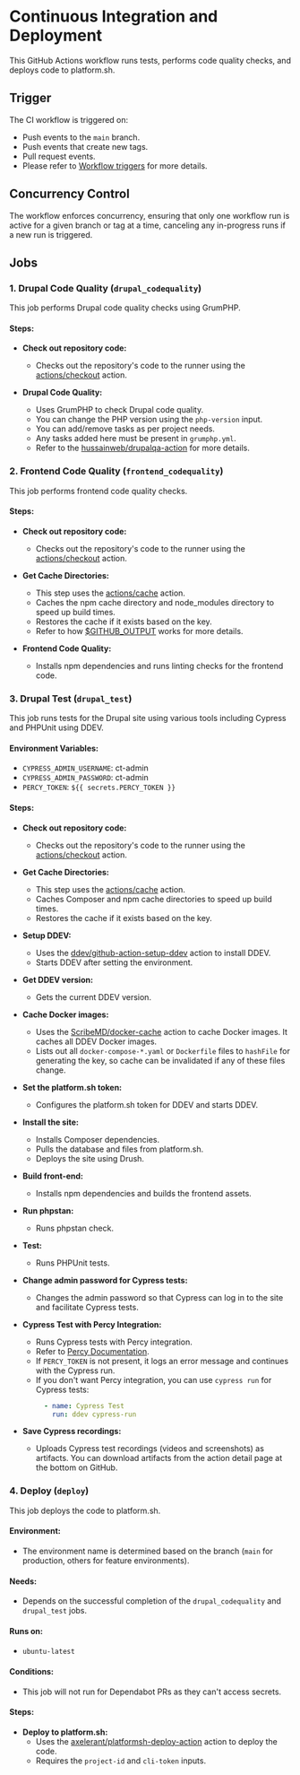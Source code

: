 # Continuous Integration and Deployment

This GitHub Actions workflow runs tests, performs code quality checks, and deploys code to platform.sh.

## Trigger

The CI workflow is triggered on:
- Push events to the `main` branch.
- Push events that create new tags.
- Pull request events.
- Please refer to [Workflow triggers](https://docs.github.com/en/actions/using-workflows/events-that-trigger-workflows) for more details.

## Concurrency Control

The workflow enforces concurrency, ensuring that only one workflow run is active for a given branch or tag at a time, canceling any in-progress runs if a new run is triggered.

## Jobs

### 1. Drupal Code Quality (`drupal_codequality`)

This job performs Drupal code quality checks using GrumPHP.

#### Steps:

- **Check out repository code:**
  - Checks out the repository's code to the runner using the [actions/checkout](https://github.com/actions/checkout) action.

- **Drupal Code Quality:**
  - Uses GrumPHP to check Drupal code quality.
  - You can change the PHP version using the `php-version` input.
  - You can add/remove tasks as per project needs.
  - Any tasks added here must be present in `grumphp.yml`.
  - Refer to the [hussainweb/drupalqa-action](https://github.com/hussainweb/drupalqa-action) for more details.

### 2. Frontend Code Quality (`frontend_codequality`)

This job performs frontend code quality checks.

#### Steps:

- **Check out repository code:**
  - Checks out the repository's code to the runner using the [actions/checkout](https://github.com/actions/checkout) action.

- **Get Cache Directories:**
  - This step uses the [actions/cache](https://github.com/actions/cache) action.
  - Caches the npm cache directory and node_modules directory to speed up build times.
  - Restores the cache if it exists based on the key.
  - Refer to how [$GITHUB_OUTPUT](https://docs.github.com/en/actions/using-jobs/defining-outputs-for-jobs) works for more details.

- **Frontend Code Quality:**
  - Installs npm dependencies and runs linting checks for the frontend code.

### 3. Drupal Test (`drupal_test`)

This job runs tests for the Drupal site using various tools including Cypress and PHPUnit using DDEV.

#### Environment Variables:

- `CYPRESS_ADMIN_USERNAME`: ct-admin
- `CYPRESS_ADMIN_PASSWORD`: ct-admin
- `PERCY_TOKEN`: `${{ secrets.PERCY_TOKEN }}`

#### Steps:

- **Check out repository code:**
  - Checks out the repository's code to the runner using the [actions/checkout](https://github.com/actions/checkout) action.

- **Get Cache Directories:**
  - This step uses the [actions/cache](https://github.com/actions/cache) action.
  - Caches Composer and npm cache directories to speed up build times.
  - Restores the cache if it exists based on the key.

- **Setup DDEV:**
  - Uses the [ddev/github-action-setup-ddev](https://github.com/ddev/github-action-setup-ddev) action to install DDEV.
  - Starts DDEV after setting the environment.

- **Get DDEV version:**
  - Gets the current DDEV version.

- **Cache Docker images:**
  - Uses the [ScribeMD/docker-cache](https://github.com/ScribeMD/docker-cache) action to cache Docker images. It caches all DDEV Docker images.
  - Lists out all `docker-compose-*.yaml` or `Dockerfile` files to `hashFile` for generating the key, so cache can be invalidated if any of these files change.

- **Set the platform.sh token:**
  - Configures the platform.sh token for DDEV and starts DDEV.

- **Install the site:**
  - Installs Composer dependencies.
  - Pulls the database and files from platform.sh.
  - Deploys the site using Drush.

- **Build front-end:**
  - Installs npm dependencies and builds the frontend assets.

- **Run phpstan:**
  - Runs phpstan check.

- **Test:**
  - Runs PHPUnit tests.

- **Change admin password for Cypress tests:**
  - Changes the admin password so that Cypress can log in to the site and facilitate Cypress tests.

- **Cypress Test with Percy Integration:**
  - Runs Cypress tests with Percy integration.
  - Refer to [Percy Documentation](https://www.browserstack.com/docs/percy/overview/basics).
  - If `PERCY_TOKEN` is not present, it logs an error message and continues with the Cypress run.
  - If you don't want Percy integration, you can use `cypress run` for Cypress tests:
    ```yaml
      - name: Cypress Test
        run: ddev cypress-run
    ```

- **Save Cypress recordings:**
  - Uploads Cypress test recordings (videos and screenshots) as artifacts. You can download artifacts from the action detail page at the bottom on GitHub.

### 4. Deploy (`deploy`)

This job deploys the code to platform.sh.

#### Environment:

- The environment name is determined based on the branch (`main` for production, others for feature environments).

#### Needs:

- Depends on the successful completion of the `drupal_codequality` and `drupal_test` jobs.

#### Runs on:

- `ubuntu-latest`

#### Conditions:

- This job will not run for Dependabot PRs as they can't access secrets.

#### Steps:

- **Deploy to platform.sh:**
  - Uses the [axelerant/platformsh-deploy-action](https://github.com/axelerant/platformsh-deploy-action) action to deploy the code.
  - Requires the `project-id` and `cli-token` inputs.
